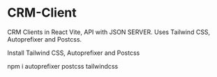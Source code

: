 # CRM-Client
CRM Clients in React Vite, API with JSON SERVER. Uses Tailwind CSS, Autoprefixer and Postcss.

Install Tailwind CSS, Autoprefixer and Postcss

npm i autoprefixer postcss tailwindcss
